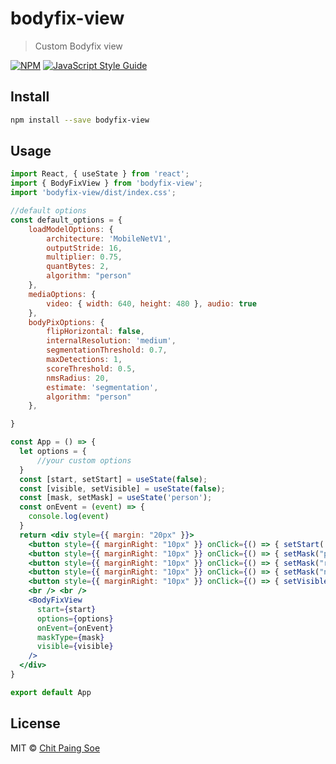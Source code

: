 # bodyfix-view

> Custom Bodyfix view

[![NPM](https://img.shields.io/npm/v/bodyfix-view.svg)](https://www.npmjs.com/package/bodyfix-view) [![JavaScript Style Guide](https://img.shields.io/badge/code_style-standard-brightgreen.svg)](https://standardjs.com)

## Install

```bash
npm install --save bodyfix-view
```

## Usage

```jsx
import React, { useState } from 'react';
import { BodyFixView } from 'bodyfix-view';
import 'bodyfix-view/dist/index.css';

//default options
const default_options = {
	loadModelOptions: {
		architecture: 'MobileNetV1',
		outputStride: 16,
		multiplier: 0.75,
		quantBytes: 2,
		algorithm: "person"
	},
	mediaOptions: {
		video: { width: 640, height: 480 }, audio: true
	},
	bodyPixOptions: {
		flipHorizontal: false,
		internalResolution: 'medium',
		segmentationThreshold: 0.7,
		maxDetections: 1,
		scoreThreshold: 0.5,
		nmsRadius: 20,
		estimate: 'segmentation',
		algorithm: "person"
	},

}

const App = () => {
  let options = {
      //your custom options
  }
  const [start, setStart] = useState(false);
  const [visible, setVisible] = useState(false);
  const [mask, setMask] = useState('person');
  const onEvent = (event) => {
    console.log(event)
  }
  return <div style={{ margin: "20px" }}>
    <button style={{ marginRight: "10px" }} onClick={() => { setStart(!start) }}>{start ? "Stop" : "Start"}</button>
    <button style={{ marginRight: "10px" }} onClick={() => { setMask("person") }}> Mask (Person)</button>
    <button style={{ marginRight: "10px" }} onClick={() => { setMask("room") }}>Mask (Room)</button>
    <button style={{ marginRight: "10px" }} onClick={() => { setMask("none") }}>Mask (None)</button>
    <button style={{ marginRight: "10px" }} onClick={() => { setVisible(!visible) }}>{visible ? "Hide View" : "Show View"}</button>
    <br /> <br />
    <BodyFixView
      start={start}
      options={options}
      onEvent={onEvent}
      maskType={mask}
      visible={visible}
    />
  </div>
}

export default App
```

## License

MIT © [Chit Paing Soe](https://github.com/chitpaingsoe)
